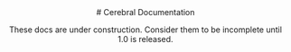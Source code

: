<div align="center">
# Cerebral Documentation

These docs are under construction. Consider them to be incomplete until 1.0 is released.
</div>
